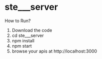 # ste___server

How to Run?
1. Download the code
2. cd ste___server
3. npm install
4. npm start
5. browse your apis at http://localhost:3000